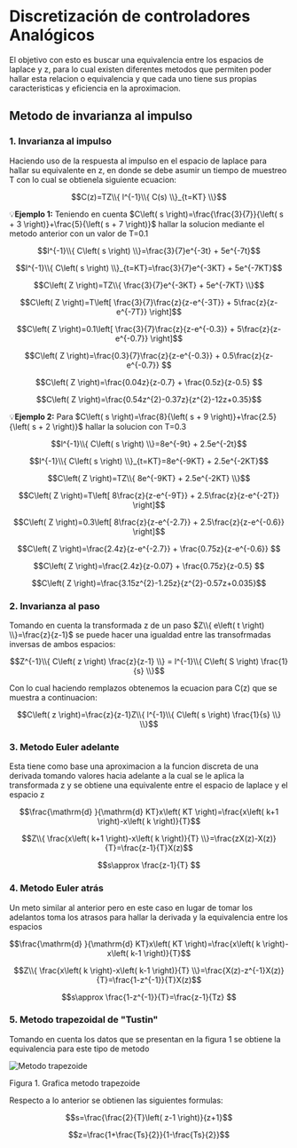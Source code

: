 # Discretización de controladores Analógicos
El objetivo con esto es buscar una equivalencia entre los espacios de laplace y z, para lo cual existen diferentes metodos que permiten poder hallar esta relacion o equivalencia y que cada uno tiene sus propias caracteristicas y eficiencia en la aproximacion.
## Metodo de invarianza al impulso
### 1. Invarianza al impulso
Haciendo uso de la respuesta al impulso en el espacio de laplace para hallar su equivalente en z, en donde se debe asumir un tiempo de muestreo T con lo cual se obtienela siguiente ecuacion:

$$C(z)=TZ\\{ l^{-1}\\{ C(s) \\}_{t=KT} \\}$$

💡**Ejemplo 1:** Teniendo en cuenta $C\left( s \right)=\frac{\frac{3}{7}}{\left( s + 3 \right)}+\frac{5}{\left( s + 7 \right)}$ hallar la solucion mediante el metodo anterior con un valor de T=0.1

$$l^{-1}\\{ C\left( s \right) \\}=\frac{3}{7}e^{-3t} + 5e^{-7t}$$ 

$$l^{-1}\\{ C\left( s \right) \\}_{t=KT}=\frac{3}{7}e^{-3KT} + 5e^{-7KT}$$ 

$$C\left( Z \right)=TZ\\{ \frac{3}{7}e^{-3KT} + 5e^{-7KT} \\}$$

$$C\left( Z \right)=T\left[ \frac{3}{7}\frac{z}{z-e^{-3T}} + 5\frac{z}{z-e^{-7T}} \right]$$

$$C\left( Z \right)=0.1\left[ \frac{3}{7}\frac{z}{z-e^{-0.3}} + 5\frac{z}{z-e^{-0.7}} \right]$$

$$C\left( Z \right)=\frac{0.3}{7}\frac{z}{z-e^{-0.3}} + 0.5\frac{z}{z-e^{-0.7}} $$

$$C\left( Z \right)=\frac{0.04z}{z-0.7} + \frac{0.5z}{z-0.5} $$

$$C\left( Z \right)=\frac{0.54z^{2}-0.37z}{z^{2}-12z+0.35}$$

💡**Ejemplo 2:** Para  $C\left( s \right)=\frac{8}{\left( s + 9 \right)}+\frac{2.5}{\left( s + 2 \right)}$ hallar la solucion con T=0.3

$$l^{-1}\\{ C\left( s \right) \\}=8e^{-9t} + 2.5e^{-2t}$$ 

$$l^{-1}\\{ C\left( s \right) \\}_{t=KT}=8e^{-9KT} + 2.5e^{-2KT}$$ 

$$C\left( Z \right)=TZ\\{ 8e^{-9KT} + 2.5e^{-2KT} \\}$$

$$C\left( Z \right)=T\left[ 8\frac{z}{z-e^{-9T}} + 2.5\frac{z}{z-e^{-2T}} \right]$$

$$C\left( Z \right)=0.3\left[ 8\frac{z}{z-e^{-2.7}} + 2.5\frac{z}{z-e^{-0.6}} \right]$$

$$C\left( Z \right)=\frac{2.4z}{z-e^{-2.7}} + \frac{0.75z}{z-e^{-0.6}} $$

$$C\left( Z \right)=\frac{2.4z}{z-0.07} + \frac{0.75z}{z-0.5} $$

$$C\left( Z \right)=\frac{3.15z^{2}-1.25z}{z^{2}-0.57z+0.035}$$
### 2. Invarianza al paso
Tomando en cuenta la transformada z de un paso $Z\\{ e\left( t \right) \\}=\frac{z}{z-1}$ se puede hacer una igualdad entre las transofrmadas inversas de ambos espacios:

$$Z^{-1}\\{ C\left( z \right) \frac{z}{z-1} \\} = l^{-1}\\{ C\left( S \right) \frac{1}{s} \\}$$

Con lo cual haciendo remplazos obtenemos la ecuacion para C(z) que se muestra a continuacion:

$$C\left( z \right)=\frac{z}{z-1}Z\\{ l^{-1}\\{ C\left( s \right) \frac{1}{s} \\} \\}$$

### 3. Metodo Euler adelante
Esta tiene como base una aproximacion a la funcion discreta de una derivada tomando valores hacia adelante a la cual se le aplica la transformada z y se obtiene una equivalente entre el espacio de laplace y el espacio z

$$\frac{\mathrm{d} }{\mathrm{d} KT}x\left( KT \right)=\frac{x\left( k+1  \right)-x\left( k \right)}{T}$$

$$Z\\{ \frac{x\left( k+1  \right)-x\left( k \right)}{T} \\}=\frac{zX(z)-X(z)}{T}=\frac{z-1}{T}X(z)$$

$$s\approx \frac{z-1}{T} $$

### 4. Metodo Euler atrás
Un meto similar al anterior pero en este caso en lugar de tomar los adelantos toma los atrasos para hallar la derivada y la equivalencia entre los espacios

$$\frac{\mathrm{d} }{\mathrm{d} KT}x\left( KT \right)=\frac{x\left( k \right)-x\left( k-1  \right)}{T}$$

$$Z\\{ \frac{x\left( k \right)-x\left( k-1  \right)}{T} \\}=\frac{X(z)-z^{-1}X(z)}{T}=\frac{1-z^{-1}}{T}X(z)$$

$$s\approx \frac{1-z^{-1}}{T}=\frac{z-1}{Tz} $$

### 5. Metodo trapezoidal de "Tustin"
Tomando en cuenta los datos que se presentan en la figura 1 se obtiene la equivalencia para este tipo de metodo

![Metodo trapezoide](https://ghsalazar.github.io/assets/images/tustin-1.svg)

Figura 1. Grafica metodo trapezoide

Respecto a lo anterior se obtienen las siguientes formulas:

$$s=\frac{\frac{2}{T}\left( z-1 \right)}{z+1}$$

$$z=\frac{1+\frac{Ts}{2}}{1-\frac{Ts}{2}}$$
